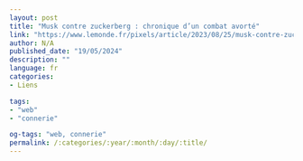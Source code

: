 ```yaml
---
layout: post
title: "Musk contre zuckerberg : chronique d’un combat avorté"
link: "https://www.lemonde.fr/pixels/article/2023/08/25/musk-contre-zuckerberg-chronique-d-un-combat-avorte_6186498_4408996.html"
author: N/A
published_date: "19/05/2024"
description: ""
language: fr
categories:
- Liens

tags:
- "web"
- "connerie"

og-tags: "web, connerie"
permalink: /:categories/:year/:month/:day/:title/
---
```

